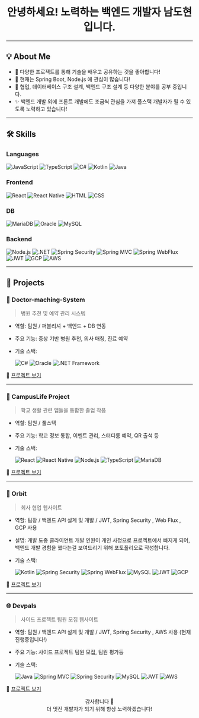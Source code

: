 <h1 align="center">안녕하세요! 노력하는 백엔드 개발자 남도현입니다.</h1>

---

## 💡 About Me

- 🔭 다양한 프로젝트를 통해 기술을 배우고 공유하는 것을 좋아합니다!
- 🌱 현재는 Spring Boot, Node.js 에 관심이 많습니다!
- 💬 협업, 데이터베이스 구조 설계, 백엔드 구조 설계 등 다양한 분야를 공부 중입니다.
- ✨ 백엔드 개발 외에 프론트 개발에도 조금씩 관심을 가져 풀스택 개발자가 될 수 있도록 노력하고 있습니다!

---

## 🛠 Skills

### Languages  
![JavaScript](https://img.shields.io/badge/JavaScript-F7DF1E?style=flat&logo=javascript&logoColor=black)
![TypeScript](https://img.shields.io/badge/TypeScript-3178C6?style=flat&logo=typescript&logoColor=white)
![C#](https://img.shields.io/badge/C%23-239120?style=flat&logo=csharp&logoColor=white)
![Kotlin](https://img.shields.io/badge/Kotlin-7F52FF?style=flat&logo=kotlin&logoColor=white)
![Java](https://img.shields.io/badge/Java-007396?style=flat&logo=openjdk&logoColor=white)

### Frontend  
![React](https://img.shields.io/badge/React-61DAFB?style=flat&logo=react&logoColor=black)
![React Native](https://img.shields.io/badge/React_Native-61DAFB?style=flat&logo=react&logoColor=black)
![HTML](https://img.shields.io/badge/HTML5-E34F26?style=flat&logo=html5&logoColor=white)
![CSS](https://img.shields.io/badge/CSS3-1572B6?style=flat&logo=css3&logoColor=white)

### DB
![MariaDB](https://img.shields.io/badge/MariaDB-003545?style=flat&logo=mariadb&logoColor=white)
![Oracle](https://img.shields.io/badge/Oracle-F80000?style=flat&logo=oracle&logoColor=white)
![MySQL](https://img.shields.io/badge/MySQL-4479A1?style=flat&logo=mysql&logoColor=white)

### Backend  
![Node.js](https://img.shields.io/badge/Node.js-339933?style=flat&logo=nodedotjs&logoColor=white)
![.NET](https://img.shields.io/badge/.NET-512BD4?style=flat&logo=dotnet&logoColor=white)
![Spring Security](https://img.shields.io/badge/Spring%20Security-6DB33F?style=flat&logo=springsecurity&logoColor=white)
![Spring MVC](https://img.shields.io/badge/Spring%20MVC-6DB33F?style=flat&logo=spring&logoColor=white)
![Spring WebFlux](https://img.shields.io/badge/Spring%20WebFlux-6DB33F?style=flat&logo=spring&logoColor=white)
![JWT](https://img.shields.io/badge/JWT-000000?style=flat&logo=jsonwebtokens&logoColor=white)
![GCP](https://img.shields.io/badge/GCP-4285F4?style=flat&logo=googlecloud&logoColor=white)
![AWS](https://img.shields.io/badge/AWS-232F3E?style=flat&logo=amazonaws&logoColor=white)

---

## 💼 Projects

### 🏥 Doctor-maching-System
> 병원 추천 및 예약 관리 시스템

- 역할: 팀원 / 퍼블리셔 + 백엔드 + DB 연동  
- 주요 기능: 증상 기반 병원 추천, 의사 매칭, 진료 예약  
- 기술 스택:
  
  ![C#](https://img.shields.io/badge/C%23-239120?style=flat&logo=csharp&logoColor=white)
  ![Oracle](https://img.shields.io/badge/Oracle-F80000?style=flat&logo=oracle&logoColor=white)
  ![.NET Framework](https://img.shields.io/badge/.NET_Framework-512BD4?style=flat&logo=dotnet&logoColor=white)

🔗 [프로젝트 보기](https://github.com/youhwanJung/Doctor_matching_System)

---

### 🏫 CampusLife Project  
> 학교 생활 관련 앱들을 통합한 졸업 작품

- 역할: 팀원 / 풀스택  
- 주요 기능: 학교 정보 통합, 이벤트 관리, 스터디룸 예약, QR 출석 등  
- 기술 스택:
  
  ![React](https://img.shields.io/badge/React-61DAFB?style=flat&logo=react&logoColor=black)
  ![React Native](https://img.shields.io/badge/React_Native-61DAFB?style=flat&logo=react&logoColor=black)
  ![Node.js](https://img.shields.io/badge/Node.js-339933?style=flat&logo=nodedotjs&logoColor=white)
  ![TypeScript](https://img.shields.io/badge/TypeScript-3178C6?style=flat&logo=typescript&logoColor=white)
  ![MariaDB](https://img.shields.io/badge/MariaDB-003545?style=flat&logo=mariadb&logoColor=white)

🔗 [프로젝트 보기](https://github.com/SICE0821/CampusLife-Project)

---

### 🚀 Orbit
> 회사 협업 웹사이트

- 역할: 팀장 / 백엔드 API 설계 및 개발 / JWT, Spring Security , Web Flux , GCP 사용
- 설명: 개발 도중 클라이언트 개발 인원이 개인 사정으로 프로젝트에서 빠지게 되어, 백엔드 개발 경험을 했다는걸 보여드리기 위해 포토폴리오로 작성합니다.
- 기술 스택:
  
  ![Kotlin](https://img.shields.io/badge/Kotlin-7F52FF?style=flat&logo=kotlin&logoColor=white)
  ![Spring Security](https://img.shields.io/badge/Spring%20Security-6DB33F?style=flat&logo=springsecurity&logoColor=white)
  ![Spring WebFlux](https://img.shields.io/badge/Spring%20WebFlux-6DB33F?style=flat&logo=spring&logoColor=white)
  ![MySQL](https://img.shields.io/badge/MySQL-4479A1?style=flat&logo=mysql&logoColor=white)
  ![JWT](https://img.shields.io/badge/JWT-000000?style=flat&logo=jsonwebtokens&logoColor=white)
  ![GCP](https://img.shields.io/badge/GCP-4285F4?style=flat&logo=googlecloud&logoColor=white)


🔗 [프로젝트 보기](https://github.com/NamDoHyeon2/OrbitProject-Server)

---

### 🌐 Devpals 
> 사이드 프로젝트 팀원 모집 웹사이트

- 역할: 팀원 / 백엔드 API 설계 및 개발 / JWT, Spring Security , AWS 사용 (현재 진행중입니다!)
- 주요 기능: 사이드 프로젝트 팀원 모집, 팀원 평가등 
- 기술 스택:
  
  ![Java](https://img.shields.io/badge/Java-007396?style=flat&logo=openjdk&logoColor=white)
  ![Spring MVC](https://img.shields.io/badge/Spring%20MVC-6DB33F?style=flat&logo=spring&logoColor=white)
  ![Spring Security](https://img.shields.io/badge/Spring%20Security-6DB33F?style=flat&logo=springsecurity&logoColor=white)
  ![MySQL](https://img.shields.io/badge/MySQL-4479A1?style=flat&logo=mysql&logoColor=white)
  ![JWT](https://img.shields.io/badge/JWT-000000?style=flat&logo=jsonwebtokens&logoColor=white)
  ![AWS](https://img.shields.io/badge/AWS-232F3E?style=flat&logo=amazonaws&logoColor=white)

🔗 [프로젝트 보기](https://github.com/devpalsPlus/backend)

<p align="center">
  감사합니다 🙏 <br>
  더 멋진 개발자가 되기 위해 항상 노력하겠습니다!
</p>
